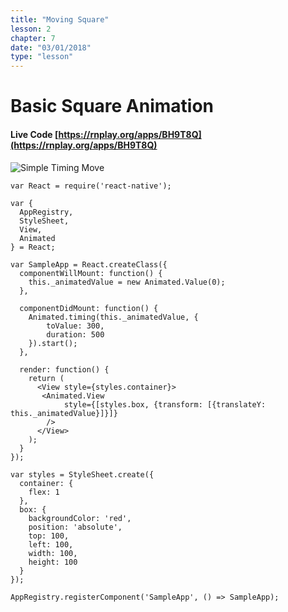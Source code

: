 ```yaml
---
title: "Moving Square"
lesson: 2
chapter: 7
date: "03/01/2018"
type: "lesson"
---
```

# Basic Square Animation

#### Live Code [https://rnplay.org/apps/BH9T8Q](https://rnplay.org/apps/BH9T8Q)

![Simple Timing Move](../images/SimpleTimingMove.gif)


```
var React = require('react-native');

var {
  AppRegistry,
  StyleSheet,
  View,
  Animated
} = React;

var SampleApp = React.createClass({
  componentWillMount: function() {
    this._animatedValue = new Animated.Value(0);
  },

  componentDidMount: function() {
    Animated.timing(this._animatedValue, {
        toValue: 300,
        duration: 500
    }).start();
  },

  render: function() {
    return (
      <View style={styles.container}>
       <Animated.View 
      		style={[styles.box, {transform: [{translateY: this._animatedValue}]}]}
      	/>
      </View>
    );
  }
});

var styles = StyleSheet.create({
  container: {
    flex: 1
  },
  box: {
   	backgroundColor: 'red',
    position: 'absolute',
    top: 100,
    left: 100,
    width: 100,
    height: 100
  }
});

AppRegistry.registerComponent('SampleApp', () => SampleApp);

```